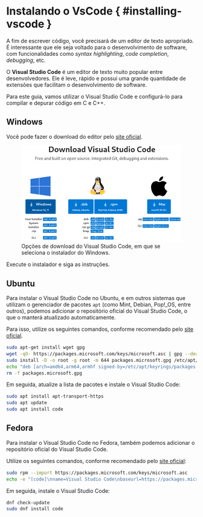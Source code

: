 # Instalando o VsCode { #installing-vscode }

A fim de escrever código, você precisará de um editor de texto apropriado.
É interessante que ele seja voltado para o desenvolvimento de software, com funcionalidades como _syntax highlighting_, _code completion_, _debugging_, etc.

O **Visual Studio Code** é um editor de texto muito popular entre desenvolvedores.
Ele é leve, rápido e possui uma grande quantidade de extensões que facilitam o desenvolvimento de software.

Para este guia, vamos utilizar o Visual Studio Code e configurá-lo para compilar e depurar código em C e C++.

## Windows

Você pode fazer o download do editor pelo [site oficial](https://code.visualstudio.com/Download).

<figure>
<img src="./download_options.png" />
<figcaption>Opções de download do Visual Studio Code, em que se seleciona o instalador do Windows.</figcaption>
</figure>

Execute o instalador e siga as instruções.

<!-- TODO: Adicionar imagens da instalação -->

## Ubuntu

Para instalar o Visual Studio Code no Ubuntu, e em outros sistemas que utilizam o gerenciador de pacotes `apt` (como Mint, Debian, Pop!\_OS, entre outros), podemos adicionar o repositório oficial do Visual Studio Code, o que o manterá atualizado automaticamente.

Para isso, utilize os seguintes comandos, conforme recomendado pelo [site oficial](https://code.visualstudio.com/docs/setup/linux#_debian-and-ubuntu-based-distributions).

```bash
sudo apt-get install wget gpg
wget -qO- https://packages.microsoft.com/keys/microsoft.asc | gpg --dearmor > packages.microsoft.gpg
sudo install -D -o root -g root -m 644 packages.microsoft.gpg /etc/apt/keyrings/packages.microsoft.gpg
echo "deb [arch=amd64,arm64,armhf signed-by=/etc/apt/keyrings/packages.microsoft.gpg] https://packages.microsoft.com/repos/code stable main" |sudo tee /etc/apt/sources.list.d/vscode.list > /dev/null
rm -f packages.microsoft.gpg
```

Em seguida, atualize a lista de pacotes e instale o Visual Studio Code:

```bash
sudo apt install apt-transport-https
sudo apt update
sudo apt install code
```

## Fedora

Para instalar o Visual Studio Code no Fedora, também podemos adicionar o repositório oficial do Visual Studio Code.

Utilize os seguintes comandos, conforme recomendado pelo [site oficial](https://code.visualstudio.com/docs/setup/linux#_rhel-fedora-and-centos-based-distributions):

```bash
sudo rpm --import https://packages.microsoft.com/keys/microsoft.asc
echo -e "[code]\nname=Visual Studio Code\nbaseurl=https://packages.microsoft.com/yumrepos/vscode\nenabled=1\ngpgcheck=1\ngpgkey=https://packages.microsoft.com/keys/microsoft.asc" | sudo tee /etc/yum.repos.d/vscode.repo > /dev/null
```

Em seguida, instale o Visual Studio Code:

```bash
dnf check-update
sudo dnf install code
```
